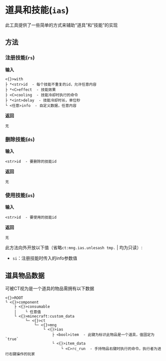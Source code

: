 # 道具和技能(`ias`)

此工具提供了一些简单的方式来辅助“道具”和“技能”的实现

## 方法

### 注册技能(`rs`)

**输入**

```
<{}>with
├ *<str>id  - 每个技能不重复的id，允许任意内容
├ *<C>effect  - 技能效果
├ <C>cooling  - 技能冷却时执行的命令
├ *<int>delay  - 技能冷却时长，单位秒
└ <任意>info  - 自定义数据，任意内容
```

**返回**

```
无
```

### 删除技能(`ds`)

**输入**

```
<str>id  - 要删除的技能id
```

**返回**

```
无
```

### 使用技能(`us`)

**输入**

```
<str>id  - 要使用的技能id
```

**返回**

```
无
```

此方法向外开放以下值（省略`ct:mng.ias.unlesash tmp.` | 均为只读）:

- `si`：注册技能时传入的info参数值

## 道具物品数据

可被CT视为是一个道具的物品需拥有以下数据

```
<{}>ROOT
└ <{}>component
    ├ <{}>consumable
    │    └ 任意值
    └ <{}>minecraft:custom_data
         └─ <{}>ct
             └─ <{}>mng
                 └ <{}>ias
                     ├ <bool>item  - 此键为标识此物品是一个道具，值固定为`true`
                     └ <{}>item_data
                         └ <C>rc_run  - 手持物品右键时执行的命令，执行者为进行右键操作的玩家
```